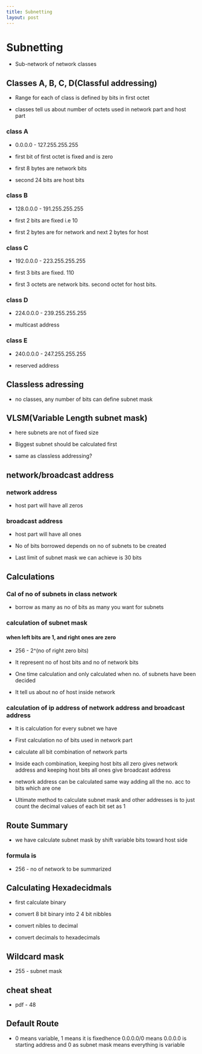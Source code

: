 ```yaml
---
title: Subnetting
layout: post
---
```

      

# Subnetting  

* Sub-network of network classes   

## Classes A, B, C, D(Classful addressing)   

* Range for each of class is defined by bits in first octet   

* classes tell us about number of octets used in network part and host part   

### class A   

* 0.0.0.0 - 127.255.255.255   

* first bit of first octet is fixed and is zero   

* first 8 bytes are network bits   

* second 24 bits are host bits   

### class B   

* 128.0.0.0 - 191.255.255.255   

* first 2 bits are fixed i.e 10   

* first 2 bytes are for network and next 2 bytes for host   

### class C   

* 192.0.0.0 - 223.255.255.255   

* first 3 bits are fixed. 110   

* first 3 octets are network bits. second octet for host bits.   

### class D   

* 224.0.0.0 - 239.255.255.255   

* multicast address   

### class E   

* 240.0.0.0 - 247.255.255.255   

* reserved address   

## Classless adressing   

* no classes, any number of bits can define subnet mask   

## VLSM(Variable Length subnet mask)   

* here subnets are not of fixed size   

* Biggest subnet should be calculated first   

* same as classless addressing?   

## network/broadcast address   

### network address   

* host part will have all zeros   

### broadcast address   

* host part will have all ones   

* No of bits borrowed depends on no of subnets to be created   

* Last limit of subnet mask we can achieve is 30 bits   

## Calculations   

### Cal of no of subnets in class network   

* borrow as many as no of bits as many you want for subnets   

### calculation of subnet mask   

#### when left bits are 1, and right ones are zero   

* 256 - 2^(no of right zero bits)   

* It represent no of host bits and no of network bits   

* One time calculation and only calculated when no. of subnets have been decided   

* It tell us about no of host inside network   

### calculation of ip address of network address and broadcast address   

* It is calculation for every subnet we have   

* First calculation no of bits used in network part   

* calculate all bit combination of network parts   

* Inside each combination, keeping host bits all zero gives network address and keeping host bits all ones give broadcast address   

* network address can be calculated same way adding all the no. acc to bits which are one   

* Ultimate method to calculate subnet mask and other addresses is to just count the decimal values of each bit set as 1   

## Route Summary   

* we have calculate subnet mask by shift  variable bits toward host side   

### formula is   

* 256 - no of network to be summarized   

## Calculating Hexadecidmals   

* first calculate binary   

* convert 8 bit binary into 2 4 bit nibbles   

* convert nibles to decimal   

* convert decimals to hexadecimals   

## Wildcard mask   

* 255 - subnet mask   

## cheat sheat   

* pdf - 48   

## Default Route   

* 0 means variable, 1 means it is fixedhence 0.0.0.0/0 means 0.0.0.0 is starting address and 0 as subnet mask means everything is variable   
